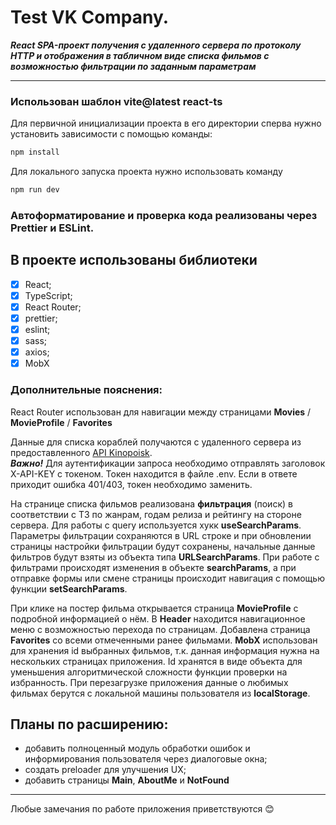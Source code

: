 # Test VK Company.

**_React SPA-проект получения с удаленного сервера по протоколу HTTP и отображения в табличном виде списка фильмов с возможностью фильтрации по заданным параметрам_**

---

### Использован шаблон vite@latest react-ts

Для первичной инициализации проекта в его директории сперва нужно установить зависимости с помощью команды:

```sh
npm install
```

Для локального запуска проекта нужно использовать команду

```sh
npm run dev
```

### Автоформатирование и проверка кода реализованы через Prettier и ESLint.

## В проекте использованы библиотеки

- [x] React;
- [x] TypeScript;
- [x] React Router;
- [x] prettier;
- [x] eslint;
- [x] sass;
- [x] axios;
- [x] MobX

### Дополнительные пояснения:

React Router использован для навигации между страницами **Movies** / **MovieProfile** / **Favorites**

Данные для списка кораблей получаются с удаленного сервера из предоставленного [API Kinopoisk](https://api.kinopoisk.dev/).  
_**Важно!**_ Для аутентификации запроса необходимо отправлять заголовок X-API-KEY с токеном. Токен находится в файле .env. Если в ответе приходит ошибка 401/403, токен необходимо заменить.

На странице списка фильмов реализована **фильтрация** (поиск) в соответствии с ТЗ по жанрам, годам релиза и рейтингу на стороне сервера.
Для работы с query используется хукк **useSearchParams**. Параметры фильтрации сохраняются в URL строке и при обновлении страницы настройки фильтрации будут сохранены, начальные данные фильтров будут взяты из объекта типа **URLSearchParams**. При работе с фильтрами происходят изменения в объекте **searchParams**, а при отправке формы или смене страницы происходит навигация с помощью функции **setSearchParams**.

При клике на постер фильма открывается страница **MovieProfile** с подробной информацией о нём. В **Header** находится навигационное меню с возможностью перехода по страницам. Добавлена страница **Favorites** со всеми отмеченными ранее фильмами. **MobX** использован для хранения id выбранных фильмов, т.к. данная информация нужна на нескольких страницах приложения. Id хранятся в виде объекта для уменьшения алгоритмической сложности функции проверки на избранность. При перезагрузке приложения данные о любимых фильмах берутся с локальной машины пользователя из **localStorage**.

## Планы по расширению:

- добавить полноценный модуль обработки ошибок и информирования пользователя через диалоговые окна;
- создать preloader для улучшения UX;
- добавить страницы **Main**, **AboutMe** и **NotFound**

---

Любые замечания по работе приложения приветствуются 😊
